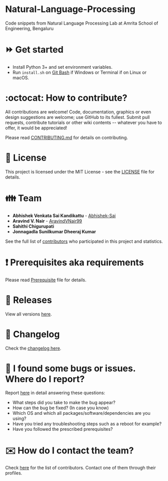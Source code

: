 # Natural-Language-Processing

Code snippets from Natural Language Processing Lab at Amrita School of Engineering, Bengaluru

# :fast_forward: Get started

-   Install Python 3+ and set environment variables.
-   Run `install.sh` on [Git Bash](https://git-scm.com/download/win) if Windows or Terminal if on Linux or macOS.

# :octocat: How to contribute?

All contributions are welcome! Code, documentation, graphics or even design suggestions are welcome; use GitHub to its fullest. Submit pull requests, contribute tutorials or other wiki contents -- whatever you have to offer, it would be appreciated!

Please read [CONTRIBUTING.md](CONTRIBUTING.md) for details on contributing.

# :scroll: License

This project is licensed under the MIT License - see the [LICENSE](LICENSE) file for details.

# :family: Team

-   **Abhishek Venkata Sai Kandikattu** - [Abhishek-Sai](https://github.com/Abhishek-Sai)
-   **Aravind V. Nair** - [AravindVNair99](https://github.com/AravindVNair99)
-   **Sahithi Chigurupati**
-   **Jonnagadla Sunilkumar Dheeraj Kumar**

See the full list of [contributors](https://github.com/aravindvnair99/Natural-Language-Processing/graphs/contributors) who participated in this project and statistics.

# :heavy_exclamation_mark: Prerequisites aka requirements

Please read [Prerequisite](Prerequisite.md) file for details.

# :bookmark: Releases

View all versions [here](https://github.com/aravindvnair99/Natural-Language-Processing/releases).

# :scroll: Changelog

Check the [changelog here](https://github.com/aravindvnair99/Natural-Language-Processing/commits/master).

# :memo: I found some bugs or issues. Where do I report?

Report [here](https://github.com/aravindvnair99/Natural-Language-Processing/issues/new/choose) in detail answering these questions:

-   What steps did you take to make the bug appear?
-   How can the bug be fixed? (In case you know)
-   Which OS and which all packages/software/dependencies are you using?
-   Have you tried any troubleshooting steps such as a reboot for example?
-   Have you followed the prescribed prerequisites?

# :envelope: How do I contact the team?

Check [here](https://github.com/aravindvnair99/Natural-Language-Processing/graphs/contributors) for the list of contributors. Contact one of them through their profiles.
